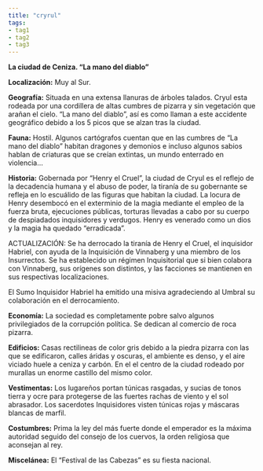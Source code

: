 ```yaml
---
title: "cryrul"
tags:
- tag1
- tag2
- tag3
---
```


**La ciudad de Ceniza. “La mano del diablo”**

**Localización:** Muy al Sur.

**Geografía:** Situada en una extensa llanuras de árboles talados. Cryul esta rodeada por una cordillera de altas cumbres de pizarra y sin vegetación que arañan el cielo. “La mano del diablo”, así es como llaman a este accidente geográfico debido a los 5 picos que se alzan tras la ciudad.

**Fauna:** Hostil. Algunos cartógrafos cuentan que en las cumbres de “La mano del diablo” habitan dragones y demonios e incluso algunos sabios hablan de criaturas que se creían extintas, un mundo enterrado en violencia…

**Historia:** Gobernada por “Henry el Cruel”, la ciudad de Cryul es el reflejo de la decadencia humana y el abuso de poder, la tiranía de su gobernante se refleja en lo escuálido de las figuras que habitan la ciudad. La locura de Henry desembocó en el exterminio de la magia mediante el empleo de la fuerza bruta, ejecuciones públicas, torturas llevadas a cabo por su cuerpo de despiadados inquisidores y verdugos. Henry es venerado como un dios y la magia ha quedado “erradicada”.

ACTUALIZACIÓN: Se ha derrocado la tiranía de Henry el Cruel, el inquisidor Habriel, con ayuda de la Inquisición de Vinnaberg y una miembro de los Insurrectos. Se ha establecido un régimen Inquisitorial que si bien colabora con Vinnaberg, sus orígenes son distintos, y las facciones se mantienen en sus respectivas localizaciones.

El Sumo Inquisidor Habriel ha emitido una misiva agradeciendo al Umbral su colaboración en el derrocamiento.

**Economía:** La sociedad es completamente pobre salvo algunos privilegiados de la corrupción política. Se dedican al comercio de roca pizarra.

**Edificios:** Casas rectilineas de color gris debido a la piedra pizarra con las que se edificaron, calles áridas y oscuras, el ambiente es denso, y el aire viciado huele a ceniza y carbón. En el el centro de la ciudad rodeado por murallas un enorme castillo del mismo color.

**Vestimentas:** Los lugareños portan túnicas rasgadas, y sucias de tonos tierra y ocre para protegerse de las fuertes rachas de viento y el sol abrasador. Los sacerdotes Inquisidores visten túnicas rojas y máscaras blancas de marfil.

**Costumbres:** Prima la ley del más fuerte donde el emperador es la máxima autoridad seguido del consejo de los cuervos, la orden religiosa que aconsejan al rey.

**Miscelánea:** El “Festival de las Cabezas” es su fiesta nacional.